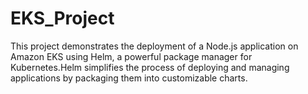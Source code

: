 # EKS_Project
This project demonstrates the deployment of a Node.js application on Amazon EKS using Helm, a powerful package manager for Kubernetes.Helm simplifies the process of deploying and managing applications by packaging them into customizable charts.
